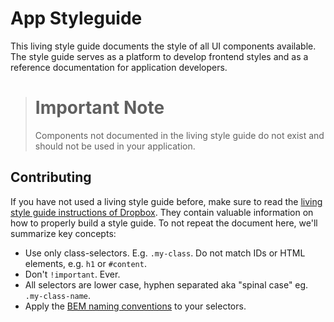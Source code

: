 # App Styleguide

This living style guide documents the style of all UI components available.
The style guide serves as a platform to develop frontend styles and as a reference documentation for application developers.

> # Important Note
> Components not documented in the living style guide do not exist and should not be used in your application.

## Contributing

If you have not used a living style guide before, make sure to read the [living style guide instructions of Dropbox](https://github.com/dropbox/css-style-guide).
They contain valuable information on how to properly build a style guide.
To not repeat the document here, we'll summarize key concepts:

- Use only class-selectors. E.g. `.my-class`. Do not match IDs or HTML elements, e.g. `h1` or `#content`.
- Don't `!important`. Ever.
- All selectors are lower case, hyphen separated aka "spinal case" eg. `.my-class-name`.
- Apply the [BEM naming conventions](http://csswizardry.com/2013/01/mindbemding-getting-your-head-round-bem-syntax/) to your selectors.